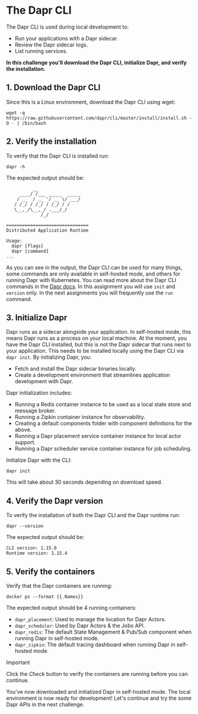 # The Dapr CLI

 The Dapr CLI is used during local development to:
 - Run your applications with a Dapr sidecar.
 - Review the Dapr sidecar logs.
 - List running services.

**In this challenge you'll download the Dapr CLI, initialize Dapr, and verify the installation.**

## 1. Download the Dapr CLI

Since this is a Linux environment, download the Dapr CLI using wget:

```bash,run
wget -q https://raw.githubusercontent.com/dapr/cli/master/install/install.sh -O - | /bin/bash
```

## 2. Verify the installation

To verify that the Dapr CLI is installed run:

```bash,run
dapr -h
```

The expected output should be:

```text,nocopy
          __
     ____/ /___ _____  _____
    / __  / __ '/ __ \/ ___/
   / /_/ / /_/ / /_/ / /
   \__,_/\__,_/ .___/_/
             /_/

===============================
Distributed Application Runtime

Usage:
  dapr [flags]
  dapr [command]
...
```

As you can see in the output, the Dapr CLI can be used for many things, some commands are only available in self-hosted mode, and others for running Dapr with Kubernetes. You can read more about the Dapr CLI commands in the [Dapr docs](https://docs.dapr.io/reference/cli/). In this assignment you will use `init` and `version` only. In the next assignments you will frequently use the `run` command.

## 3. Initialize Dapr

Dapr runs as a sidecar alongside your application. In self-hosted mode, this means Dapr runs as a process on your local machine. At the moment, you have the Dapr CLI installed, but this is not the Dapr sidecar that runs next to your application. This needs to be installed locally using the Dapr CLI via `dapr init`. By initializing Dapr, you:
- Fetch and install the Dapr sidecar binaries locally.
- Create a development environment that streamlines application development with Dapr.

Dapr initialization includes:
- Running a Redis container instance to be used as a local state store and message broker.
- Running a Zipkin container instance for observability.
- Creating a default components folder with component definitions for the above.
- Running a Dapr placement service container instance for local actor support.
- Running a Dapr scheduler service container instance for job scheduling.

Initialize Dapr with the CLI:

```bash,run
dapr init
```

This will take about 30 seconds depending on download speed.

## 4. Verify the Dapr version

To verify the installation of both the Dapr CLI and the Dapr runtime run:

```bash,run
dapr --version
```

The expected output should be:

```text,nocopy
CLI version: 1.15.0
Runtime version: 1.15.4
```

## 5. Verify the containers

Verify that the Dapr containers are running:

```bash,run
docker ps --format {{.Names}}
```

The expected output should be 4 running containers:
- `dapr_placement`: Used to manage the location for Dapr Actors.
- `dapr_scheduler`: Used by Dapr Actors & the Jobs API.
- `dapr_redis`: The default State Management & Pub/Sub component when running Dapr in self-hosted mode.
- `dapr_zipkin`:  The default tracing dashboard when running Dapr in self-hosted mode.

> [!IMPORTANT]
> Click the *Check* button to verify the containers are running before you can continue.

You've now downloaded and initialized Dapr in self-hosted mode. The local environment is now ready for development! Let's continue and try the some Dapr APIs in the next challenge.
